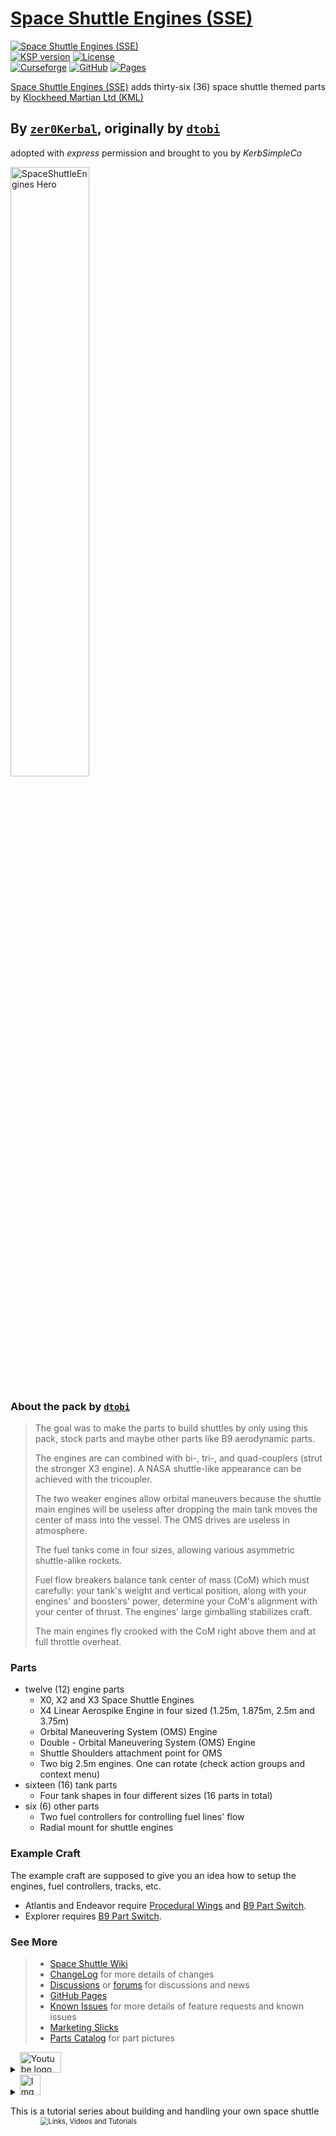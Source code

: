 <!-- readme.md v2.3.99.4
Space Shuttle Engines (SSE)
created: 24 Apr 2022
updated: 29 May 2023

TEMPLATE: readme.md v1.7.4.0
created: 17 Jul 2017
updated: 29 May 2023

THIS FILE: CC BY-ND 4.0 by zer0Kerbal -->
# [Space Shuttle Engines (SSE)][CURSFG:url]

[![Space Shuttle Engines (SSE)][MOD:shd]][CURSFG:url]  
[![KSP version][KSP:shd]][KSP:url] [![License][LIC:shd]][LIC:url]  
[![Curseforge][CURSFG:shd]][CURSFG:url] [![GitHub][GITHUB:shd]][GITHUB:url] [![Pages][SHD:pgs]][pages]

[Space Shuttle Engines (SSE)][CURSFG:url] adds thirty-six (36) space shuttle themed parts by [Klockheed Martian Ltd (KML)](https://www.curseforge.com/kerbal/ksp-mods/KlockheedMartianLtd)

## By [`zer0Kerbal`][zer0Kerbal], originally by [`dtobi`][auth-link]

adopted with *express* permission and brought to you by *KerbSimpleCo*

<img src="https://raw.githubusercontent.com/zer0Kerbal/SpaceShuttleEngines/master/img/HeroLogo.png" alt="SpaceShuttleEngines Hero" width="50%" height="50%">

### About the pack by [`dtobi`][auth-link]
>
> The goal was to make the parts to build shuttles by only using this pack, stock parts and maybe other parts like B9 aerodynamic parts.
>
> The engines are can combined with bi-, tri-, and quad-couplers (strut the stronger X3 engine). A NASA shuttle-like appearance can be achieved with the tricoupler.
>
> The two weaker engines allow orbital maneuvers because the shuttle main engines will be useless after dropping the main tank moves the center of mass into the vessel. The OMS drives are useless in atmosphere.
>
> The fuel tanks come in four sizes, allowing various asymmetric shuttle-alike rockets.
>
> Fuel flow breakers balance tank center of mass (CoM) which must carefully: your tank's weight and vertical position, along with your engines' and boosters' power, determine your CoM's alignment with your center of thrust. The engines' large gimballing stabilizes craft.
>
> The main engines fly crooked with the CoM right above them and at full throttle overheat.

### Parts

* twelve (12) engine parts
  * X0, X2 and X3 Space Shuttle Engines
  * X4 Linear Aerospike Engine in four sized (1.25m, 1.875m, 2.5m and 3.75m)
  * Orbital Maneuvering System (OMS) Engine
  * Double - Orbital Maneuvering System (OMS) Engine
  * Shuttle Shoulders attachment point for OMS
  * Two big 2.5m engines. One can rotate (check action groups and context menu)
* sixteen (16) tank parts
  * Four tank shapes in four different sizes (16 parts in total)
* six (6) other parts
  * Two fuel controllers for controlling fuel lines' flow
  * Radial mount for shuttle engines

### Example Craft

The example craft are supposed to give you an idea how to setup the engines, fuel controllers, tracks, etc.

* Atlantis and Endeavor require [Procedural Wings][pw] and [B9 Part Switch][b9ps].
* Explorer requires [B9 Part Switch][b9ps].

### See More

>* [Space Shuttle Wiki](https://en.wikipedia.org/wiki/Space_Shuttle)
>* [ChangeLog][chlog] for more details of changes
>* [Discussions][discu] or [forums][forum] for discussions and news
>* [GitHub Pages][pages]
>* [Known Issues][issue] for more details of feature requests and known issues
>* [Marketing Slicks][markt]
>* [Parts Catalog][parts] for part pictures

<details>
  <summary><img src="https://cdn.pixabay.com/photo/2014/05/14/14/17/youtube-344106_960_720.png" alt="Youtube logo" height="33px" width="66px"></summary>

[![SSE 1.0 Cryo and Engine Demo](https://img.youtube.com/vi/W2RUf55le3o/0.jpg)](https://www.youtube.com/watch?v=W2RUf55le3o)
</details>

<details>
  <summary><img src="https://duckduckgo.com/i/fe0eb4d1.png" alt="Imgur logo" height="33px"></summary>

* Albums
  * [Full Imgur Album](https://imgur.com/a/WbkSe)
</details>

This is a tutorial series about building and handling your own space shuttle in KSP
<a href="https://forum.kerbalspaceprogram.com/index.php?/topic/61282-*/"><img src="https://i.imgur.com/bjjxRDs.png" style="zoom:80%;" alt="Links, Videos and Tutorials" width="72%" height="72%"></a>

### Localization

>* ![English](https://raw.githubusercontent.com/zer0Kerbal/zer0Kerbal/master/img/EN.png) English
>* ***your translation here***

### Help Wanted

> * Compatibility patches
> * Contracts for these glorious parts
> * Sample crafts/subassemblies
> * Variant textures and model updates (add/improve: lights, iva, hatches et al)
> * Marketing Images and Videos such as hero shots, animated gifs, short highlights
> * Translations: See the [README in the Localization folder][lreadme] for instructions for adding or improving translations. There is also the [quickstart guide][qstart]. [GitHub][GitHub:url] push is the best way to contribute. *Additions and corrections welcome!*
> * Have a request? Glad to have them, kindly submit through [GitHub][issue].

### Installation Directions

Most recent releases only available via CurseForge/OverWolf Website/App

<a href="https://download.curseforge.com/"><img src="https://www.overwolf.com/brand-guidelines/img/logo2.svg" alt="CurseForge/OverWolf App" height="100px"></a>

### Dependencies

* [Klockheed Martian Ltd (KM/L)](https://www.curseforge.com/kerbal/ksp-mods/KlockheedMartianLtd)
* [Kerbal Space Program][KSP:url] [![Kerbal Space Program][KSP:shd]][KSP:url]

### Recommends

* [Klockheed Martian Ltd (KML)](https://www.curseforge.com/kerbal/ksp-mods/KlockheedMartianLtd)
  * [Asteroid Cities (AC)](https://www.curseforge.com/kerbal/ksp-mods/AsteroidCities)
  * [Space Shuttle Engines (SSE)](https://www.curseforge.com/kerbal/ksp-mods/SpaceShuttleEngines)
  * [Special Parts Division (SPD)](https://www.curseforge.com/kerbal/ksp-mods/SpecialPartsDivision)
  * [Insight Lander (INSIGHT)](https://www.curseforge.com/kerbal/ksp-mods/Insight)

### Suggests

* [Adjustable Mod Panel (KAMP)](https://www.curseforge.com/kerbal/ksp-mods/AdjustableModPanel)
* [Biomatic (BIO)](https://www.curseforge.com/kerbal/ksp-mods/Biomatic)
* [Docking Port Descriptions (DPD)](https://www.curseforge.com/kerbal/ksp-mods/DockingPortDescriptions)
* [Exception Detector (EXCD)](https://www.curseforge.com/kerbal/ksp-mods/ExceptionDetector)
* [Field Training Facility (FTF)](https://www.curseforge.com/kerbal/ksp-mods/FieldTrainingFacility)
* [Field Training Lab (FTL)](https://www.curseforge.com/kerbal/ksp-mods/FieldTrainingLab)
* [GPO (Goo Pumps & Oils') Speed Pump (GPO)](https://www.curseforge.com/kerbal/ksp-mods/GPOSpeedPump)
* [Kaboom! (BOOM)](https://www.curseforge.com/kerbal/ksp-mods/Kaboom)
* [Mkerb Science Instruments](https://www.curseforge.com/kerbal/ksp-mods/ScienceInstruments)
* [Near Future Rovers (NFR)](https://www.curseforge.com/kerbal/ksp-mods/NearFutureRovers)
* [OhScrap! (OHS)](https://www.curseforge.com/kerbal/ksp-mods/OhScrap)
* [On Demand Fuel Cells (ODFC)](https://www.curseforge.com/kerbal/ksp-mods/OnDemandFuelCells)
* [Precise Maneuver (PM)](https://www.curseforge.com/kerbal/ksp-mods/PreciseManeuver)
* [Pteron (MSRV)](https://www.curseforge.com/kerbal/Pteron)
* [ScrapYard (SCRAP)](https://www.curseforge.com/kerbal/ksp-mods/ScrapYard)
* [SimpleConstruction! (SCON)](https://www.curseforge.com/kerbal/ksp-mods/SimpleConstruction)
* [SimpleLife! (LIFE)](https://www.curseforge.com/kerbal/ksp-mods/SimpleLife)
* [SimpleLogistics! (SLOG)](https://www.curseforge.com/kerbal/ksp-mods/SimpleLogistics)
* [SimpleNotes! (NOTE)](https://www.curseforge.com/kerbal/ksp-mods/Notes)
* [Stack Inline Lights (SIL)](https://www.curseforge.com/kerbal/ksp-mods/StackInlineLights)
* Science!
  * [OScience Laboratories (OSL)](https://www.curseforge.com/kerbal/ksp-mods/OScienceLaboratories)
  * [Papa Kerballini's Pizza (PIZZA)](https://www.curseforge.com/kerbal/ksp-mods/Pizza)
  * [Solar Science (SOL)](https://www.curseforge.com/kerbal/ksp-mods/SolarScience)
* by [Axial Aerospace](https://www.curseforge.com/kerbal/ksp-mods/AxialAerospaceLtd)
  * [Dreamer (DREAM)](https://www.curseforge.com/kerbal/ksp-mods/SimpleCargoSolutions)
  * [LanderTek (LTK)](https://www.curseforge.com/kerbal/ksp-mods/Dreamer)
  * [Simple Cargo Solutions (CARGO)](https://www.curseforge.com/kerbal/ksp-mods/LanderTek)
  * [WhimChaser (WHIM)](https://www.curseforge.com/kerbal/ksp-mods/WhimChaser)
* [Kerbal Joint Reinforcement (KJR)][kjr]
* [TweakScale (twk)][twk]

### Supports

* [Procedural Wings][pw]
  * [B9 Part Switch][b9ps]
* Fuel Switchers
  * [Modular Fuel Tanks](http://forum.kerbalspaceprogram.com/index.php?/topic/58235-*/)
  * [B9 Fuel Switch][b9ps]
* [ModularManagement (MM)][MM] or [Module Manager][omm]

### Tags

parts, control, graphics

<div style="border:0.5px solid Tomato; background-color: #BADA55; color: #FF0000; text-align:center">
  <p><b>red box below is a link to forum post on how to get support</b></p>
  <a href="https://forum.kerbalspaceprogram.com/index.php?/topic/83212-*">
    <p><img src="https://i.postimg.cc/vHP6zmrw/image.png" alt="How to get support"></p></a>
  <p style="color: #000000;">Be Kind: Lithobrake, not jakebrake! Keep your Module Manager up to date</p>
</div>

### Credits and Special Thanks

* [`dtobi`][auth-link] for creating this glorious parts addon!
* see [Attribution.md][attrb] for more

### Legal Mumbo Jumbo (License *provenance*)

#### Author (1) - [`zer0Kerbal`][zer0Kerbal]

> Forum: [Thread][forum] - Source: [GitHub][GITHUB:url]  
> License: [![License][LIC:shd]][LIC:url] ![License][LIC:log]

#### Original (ROOT) (0) - Author: [`dtobi`][auth-link]

> Forum: [Thread #1][0:thr] - [Thread #2][1:thr] - Download: [CurseForge][0:dld] - Source: [SpaceDock][0:src]  
> License: [![License][0:shd]][0:url] ![License][0:log]

#### Disclaimer(s)
>
>* ***All bundled mods are distributed under their own licenses***  
>* ***All assets, including but not limited to: animations, models, sounds and textures are distributed under their own licenses. [![License][LIC:sp:shd]][LIC:sp:url]***
>
>* see [Notices][notic] for more *legal Mumbo Jumbo*

### How to support this and other great mods by [`zer0Kerbal`][zer0Kerbal]

Comment, click, like, share, up-vote, subscribe

> ***Completely voluntary, absolutely amazing, and really does help out a lot!***  
> *and it is true.*

[![Support][PAYPAL:img]][PAYPAL:url] [![Patreon][PATREON:img]][PATREON:url]

<!-- links -->
[attrb]: https://zer0kerbal.github.io/SpaceShuttleEngines/Attributions "Attribution"
[chlog]: https://raw.githubusercontent.com/zer0Kerbal/SpaceShuttleEngines/master/changelog.md  "Changelog"
[discu]: https://github.com/zer0Kerbal/SpaceShuttleEngines/discussions "Discussions"
[forum]: https://forum.kerbalspaceprogram.com/index.php?/topic/209177-*/ "Space Shuttle Engines (SSE) Forum Thread"
[issue]: https://github.com/zer0Kerbal/SpaceShuttleEngines/issues "Issues"
[markt]: https://zer0kerbal.github.io/SpaceShuttleEngines/Marketing "Marketing Slicks"
[notic]: https://zer0kerbal.github.io/SpaceShuttleEngines/Notices "Notices"
[pages]: https://zer0kerbal.github.io/SpaceShuttleEngines "GitHub Pages"
[parts]: https://zer0kerbal.github.io/SpaceShuttleEngines/PartsCatalog "Parts Catalog"

<!--- shields -->
[MOD:shd]: https://img.shields.io/endpoint?url=https://raw.githubusercontent.com/zer0Kerbal/SpaceShuttleEngines/master/json/mod.json
[SHD:pgs]: https://img.shields.io/badge/GitHub-Pages-white?style=plastic&labelColor=9cf&logoColor=181717&logo=github "GitHub IO"

<!--- mod provenance -->
[0:dld]: https://www.curseforge.com/kerbal/ksp-mods/SpaceShuttleEngines "Curseforge"
[0:src]: http://spacedock.info/mod/3009 "SpaceDock"
[0:thr]: https://web.archive.org/web/20140105023151/http://forum.kerbalspaceprogram.com/threads/55985 "KSP Forum"
[1:thr]: https://forum.kerbalspaceprogram.com/index.php?/topic/51197-*/ "KSP Forum"

<!--- license provenance -->
[0:url]: https://creativecommons.org/licenses/by-nc-nd/3.0/ "CC BY-NC-ND 3.0"
[0:log]: https://licensebuttons.net/i/l/by-nc-nd/transparent/33/66/99/76x22.png "CC BY-NC-ND 3.0"
[0:shd]: https://img.shields.io/badge/License-CC%20BY--NC--ND%203.0-ef9421?labelColor=black&style=plastic&logoColor=ef9421&logo=creativecommons "CC BY-NC-ND 3.0"

[LIC:url]: https://creativecommons.org/licenses/by-nd/4.0/ "CC BY-ND 4.0+ARR"
[LIC:log]: https://licensebuttons.net/i/l/by-nd/transparent/33/66/99/76x22.png "CC BY-ND 4.0+ARR"
[LIC:shd]: https://img.shields.io/endpoint?url=https://raw.githubusercontent.com/zer0Kerbal/SpaceShuttleEngines/master/json/license.json "CC BY-ND 4.0+ARR"

[LIC:sp:url]: https://en.wikipedia.org/wiki/All_rights_reserved "All Rights Reserved"
[LIC:sp:shd]: https://img.shields.io/badge/License-All%20Rights%20Reserved-white?labelColor=black&style=plastic "All Rights Reserved"

<!--- release links -->
[CURSFG:url]: https://www.curseforge.com/kerbal/ksp-mods/SpaceShuttleEngines "Curseforge"
[CURSFG:shd]: https://img.shields.io/badge/CurseForge-Link-CCFF00.svg?labelColor=6441A4&style=plastic&logo=curseforge "Curseforge"

[GITHUB:url]: https://github.com/zer0Kerbal/SpaceShuttleEngines/ "GitHub"
[GITHUB:shd]: https://img.shields.io/badge/Github-Link-CCFF00.svg?labelColor=181717&style=plastic&logo=github "GitHub"

<!-- Kerbal Space Program -->
[KSP:url]: https://kerbalspaceprogram.com/ "Kerbal Space Program"
[KSP:shd]: https://img.shields.io/endpoint?url=https://raw.githubusercontent.com/zer0Kerbal/SpaceShuttleEngines/master/json/ksp.json "Kerbal Space Program"

<!-- links to add-ons/mods -->
[b9ps]: https://forum.kerbalspaceprogram.com/index.php?/topic/140541-*/ "B9 Part Switch"
[kjr]: https://forum.kerbalspaceprogram.com/index.php?/topic/184206-*/ "Kerbal Joint Reinforcement-Next"
[pw]: https://forum.kerbalspaceprogram.com/index.php?/topic/117236-*/ "Procedural Wings"
[MM]: https://www.curseforge.com/kerbal/ksp-mods/ModularManagement "ModularManagement (MM)"
[omm]: https://forum.kerbalspaceprogram.com/index.php?/topic/50533-*/ "Module Manager"
[twk]: https://www.curseforge.com/kerbal/ksp-mods/TweakScale "TweakScale"

[auth-link]: https://forum.kerbalspaceprogram.com/index.php?/profile/90882-*/ "dtobi"
[zer0Kerbal]: https://forum.kerbalspaceprogram.com/index.php?/profile/190933-*/ "zer0Kerbal"

<!-- financial support -->
[PAYPAL:img]: https://img.shields.io/badge/Buy%20me%20some%20-LFO-BADA55?style=for-the-badge&logo=paypal&labelColor=FFDD00/ "PayPal"
[PAYPAL:url]: https://www.paypal.com/donate/?hosted_button_id=DC22YHMEJREKL "PayPal"
[PATREON:img]: https://img.shields.io/badge/Patreon%20-Patreonize-FF424D?style=for-the-badge&logo=patreon/ "Patreon"
[PATREON:url]: https://www.patreon.com/zer0Kerbal/membership "Patreon"

<!-- Localization -->
[lreadme]: https://github.com/zer0Kerbal/zer0Kerbal/blob/master/Localization/readme.md "Localization Readme"
[qstart]: https://github.com/zer0Kerbal/zer0Kerbal/blob/master/Localization/quickstart.md "Quickstart"

[curseforge]: https://www.curseforge.com/members/zer0kerbal/projects
[reddit]: https://www.reddit.com/user/zer0Kerbal
[twitch]: https://www.twitch.tv/zer0kerbal
[twitter]: https://twitter.com/zer0Kerbal
[youtube]: https://www.youtube.com/@zer0Kerbal
[steam]: https://steamcommunity.com/id/zeroKerbal
[projects]: https://zer0kerbal.github.io/zer0Kerbal/projects.html

#### Connect with me

Track progress: issues [here][issue] and projects [here](https://github.com/zer0Kerbal/SpaceShuttleEngines/projects/) along with **[The Short List](https://github.com/users/zer0Kerbal/projects/27)**

[<img align="left" alt="zer0Kerbal | kerbalspaceprogram.com" width="32px" src="https://cdn.icon-icons.com/icons2/1381/PNG/32/kerbalspaceprogram_93898.png" />][zer0Kerbal] [<img align="left" alt="zer0Kerbal | CurseForge" width="32px" src="https://cdn.jsdelivr.net/npm/simple-icons@v3/icons/curseforge.svg" />][curseforge] [<img align="left" alt="zer0Kerbal | reddit" width="32px" src="https://cdn.icon-icons.com/icons2/1945/PNG/512/iconfinder-reddit-4661631_122483.png" />][reddit] [<img align="left" alt="zer0Kerbal | Patreon" width="32px" src="https://cdn.icon-icons.com/icons2/2429/PNG/512/patreon_logo_icon_147253.png" />][PATREON:url] [<img align="left" alt="zer0Kerbal | YouTube" width="32px" src="https://cdn.icon-icons.com/icons2/836/PNG/512/Youtube_icon-icons.com_66802.png" />][youtube] [<img align="left" alt="zer0Kerbal | Twitch" width="32px" src="https://cdn.icon-icons.com/icons2/2699/PNG/512/twitch_logo_icon_170383.png" />][twitch] [<img align="left" alt="zer0Kerbal | PayPal" width="32px" src="https://cdn.icon-icons.com/icons2/2699/PNG/512/paypal_logo_icon_168055.png" />][PAYPAL:url] [<img align="left" alt="zer0Kerbal | steam" width="32px" src="https://icons.iconarchive.com/icons/3xhumed/mega-games-pack-05/48/Steam-icon.png" />][steam] [<img align="left" alt="zer0Kerbal | Twitter" width="32px" src="https://raw.githubusercontent.com/zer0Kerbal/zer0Kerbal/master/img/twitter-32.ico" />][twitter] [<img align="left" alt="zer0Kerbal | project list" width="32px" src="https://www.pngall.com/wp-content/uploads/5/Vector-Checklist-PNG-HD-Image-180x180.png" />][projects]</br>